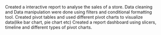 Created a interactive report to analyse the sales of a store.
Data cleaning and Data manipulation were done using filters and conditional formatting tool.
Created pivot tables and used different pivot charts to visualize data(like bar chart, pie chart etc)
Created a report dashboard using slicers, timeline and different types of pivot charts.



